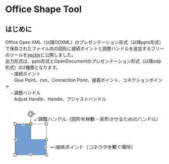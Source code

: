 # Office Shape Tool
## はじめに
Office Open XML（以降OOXML）のプレゼンテーション形式（以降pptx形式）で保存されたファイル内の図形に接続ポイントと調整ハンドルを追加するフリーのツールを[vector](https://www.vector.co.jp/soft/winnt/business/se526365.html)に公開しました。  
出力形式は、pptx形式とOpenDocumentのプレゼンテーション形式（以降odp形式）の2種類となります。  
　・接続ポイント  
　　Glue Point、cxn、Connection Point、接着ポイント、コネクションポイント    
　・調整ハンドル  
　　Adjust Handle、Handle、アジャストハンドル  
　  
　<kbd><img src="https://github.com/Yz-Filer/OfficeShapeTool/blob/main/.github/point_handle.png" width="480"></kdb>
